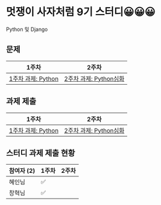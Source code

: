 # 멋쟁이 사자처럼 9기 스터디😀😀😀
Python 및 Django

## 문제
| 1주차 | 2주차 | 
| --- | --- | 
| [1주차 과제: Python](https://obtainable-alloy-df6.notion.site/Python-Que-4299824ad80e4fd1b97b0e3d8c311987) | [2주차 과제: Python심화](https://obtainable-alloy-df6.notion.site/Python-Que-5ff8207823294d919088fab373663cd7)
## 과제 제출
| 1주차 | 2주차 | 
| --- | --- | 
| [1주차 과제: Python](https://github.com/lmh0812/Likelion9-study/issues/1) | [2주차 과제: Python심화](https://github.com/lmh0812/Likelion9-study/issues/3) |

## 스터디 과제 제출 현황

| 참여자 (2) | 1주차 | 2주차 |
| --- | --- | --- |
| 혜인님 |:white_check_mark:| |
| 창혁님 |:white_check_mark:| |
